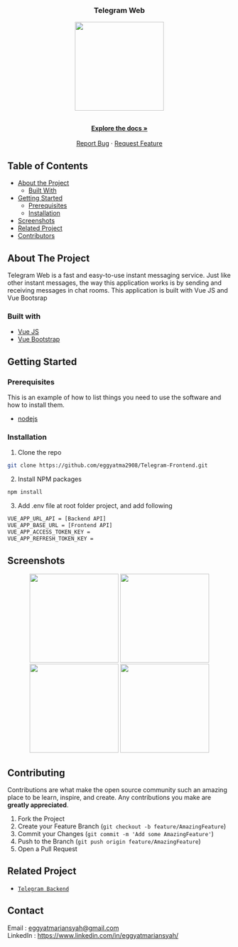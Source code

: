 <br />
<p align="center">

  <h3 align="center">Telegram Web</h3>
  <p align="center" class="flex">
    <image align="center" width="200" src='./src/assets/logo.png' />
  </p>

  <p align="center">
    <br />
    <a href="https://github.com/eggyatma2908/Telegram-Frontend"><strong>Explore the docs »</strong></a>
    <br />
    <br />
    <a href="https://github.com/eggyatma2908/Telegram-Frontend/issues">Report Bug</a>
    ·
    <a href="https://github.com/eggyatma2908/Telegram-Frontend/issues">Request Feature</a>
  </p>
</p>

<!-- TABLE OF CONTENTS -->
## Table of Contents

* [About the Project](#about-the-project)
  * [Built With](#built-with)
* [Getting Started](#getting-started)
  * [Prerequisites](#prerequisites)
  * [Installation](#installation)
* [Screenshots](#screenshots)
* [Related Project](#related-project-backend)
* [Contributors](#contributors)

<!-- ABOUT THE PROJECT -->
## About The Project


Telegram Web is a fast and easy-to-use instant messaging service. Just like other instant messages, the way this application works is by sending and receiving messages in chat rooms. This application is built with Vue JS and Vue Bootsrap

### Built with
* [Vue JS](https://vuejs.org/)
* [Vue Bootstrap](https://bootstrap-vue.org/)

<!-- GETTING STARTED -->
## Getting Started

### Prerequisites

This is an example of how to list things you need to use the software and how to install them.

* [nodejs](https://nodejs.org/en/download/)

### Installation

1. Clone the repo
```sh
git clone https://github.com/eggyatma2908/Telegram-Frontend.git
```
2. Install NPM packages
```sh
npm install
```
3. Add .env file at root folder project, and add following
```sh
VUE_APP_URL_API = [Backend API]
VUE_APP_BASE_URL = [Frontend API]
VUE_APP_ACCESS_TOKEN_KEY = 
VUE_APP_REFRESH_TOKEN_KEY = 
```



<!-- ROADMAP -->
## Screenshots

<p align='center'>
  <span>
      <image width="200" src='./Screenshot/Login2.png' />
      <image width="200" src='./Screenshot/Profile2.png' />
      <image width="200" src='./Screenshot/Room Chat2.png' />
      <image width="200" src='./Screenshot/Friend Profile2.png' />
     

<!-- CONTRIBUTING -->
## Contributing

Contributions are what make the open source community such an amazing place to be learn, inspire, and create. Any contributions you make are **greatly appreciated**.

1. Fork the Project
2. Create your Feature Branch (`git checkout -b feature/AmazingFeature`)
3. Commit your Changes (`git commit -m 'Add some AmazingFeature'`)
4. Push to the Branch (`git push origin feature/AmazingFeature`)
5. Open a Pull Request



## Related Project
* [`Telegram Backend`](https://github.com/eggyatma2908/Telegram-Backend)


## Contact
Email : eggyatmariansyah@gmail.com <br>
LinkedIn : https://www.linkedin.com/in/eggyatmariansyah/
